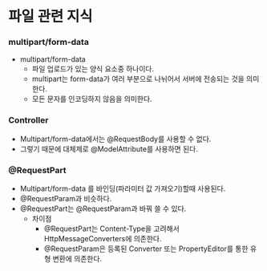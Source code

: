 # 파일 관련 지식

### multipart/form-data

- multipart/form-data
  - 파일 업로드가 있는 양식 요소중 하나이다.
  - multipart는 form-data가 여러 부분으로 나뉘어서 서버에 전송되는 것을 의미한다.
  - 모든 문자를 인코딩하지 않음을 의미한다.

### Controller

- Multipart/form-data에서는 @RequestBody를 사용할 수 없다.
- 그렇기 때문에 대체제로 @ModelAttribute를 사용하면 된다.

### @RequestPart

- Multipart/form-data 를 바인딩(파라미터 값 가져오기)할때 사용된다.
- @RequestParam과 비슷하다.
- @RequestPart는 @RequestParam과 바꿔 쓸 수 있다.
  - 차이점
    - @RequestPart는 Content-Type을 고려해서 HttpMessageConverters에 의존한다.
    - @RequestParam은 등록된 Converter 또는 PropertyEditor를 통한 유형 변환에 의존한다.